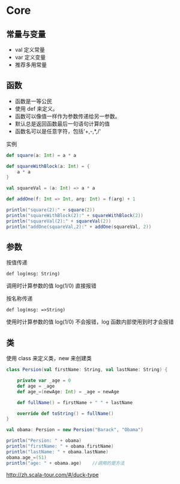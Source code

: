 # Core

## 常量与变量

- val 定义常量
- var 定义变量
- 推荐多用常量

## 函数

- 函数是一等公民
- 使用 def 来定义。
- 函数可以像值一样作为参数传递给另一参数。
- 默认总是返回函数最后一句语句计算的值
- 函数名可以是任意字符，包括'+,-,*,/'

实例

```scala
def square(a: Int) = a * a

def squareWithBlock(a: Int) = {
    a * a
}

val squareVal = (a: Int) => a * a

def addOne(f: Int => Int, arg: Int) = f(arg) + 1

println("square(2):" + square(2))
println("squareWithBlock(2):" + squareWithBlock(2))
println("squareVal(2):" + squareVal(2))
println("addOne(squareVal,2):" + addOne(squareVal, 2))
```

## 参数

按值传递

`def log(msg: String)`

调用时计算参数的值
log(1/0) 直接报错

按名称传递

`def log(msg: =>String)`

使用时计算参数的值
log(1/0) 不会报错，log 函数内部使用到时才会报错

## 类

使用 class 来定义类，new 来创建类

```scala
class Persion(val firstName: String, val lastName: String) {

    private var _age = 0
    def age = _age
    def age_=(newAge: Int) = _age = newAge

    def fullName() = firstName + " " + lastName

    override def toString() = fullName()
}

val obama: Persion = new Persion("Barack", "Obama")

println("Persion: " + obama)
println("firstName: " + obama.firstName)
println("lastName: " + obama.lastName)
obama.age_=(51)
println("age: " + obama.age)	//调用的是方法
```





http://zh.scala-tour.com/#/duck-type
